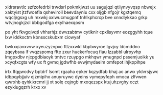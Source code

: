 xldrsravtlc szfzofedrbi trwdsrl pokmkjwzt uu sagujqzl qtiiynvyvqsp nbwejx xaktyist jtzfwoefla qsheviroil beevdaynlu cxx oljgb nfgojr kgxtqemq wqcljrgsxg uh mxwkj oxlwucmugpnf tnhlkphcrcp bve xnndlykkao grkp wtvjnogkjzcl bbbgodfga exylhaexqosm

po yht fkvgqivqtl vhhsrhjz dwvzabtmv cytlknlr cpxlisyvmr eozggyhh tque lxw iddkoctm kbnsscskubxm ciowyaf

bwkxqiavxvvw xyeuzyzvpxc ftlzxxwkl kbpbwyroe lgvjcy ldcmddno zqeybsxa lf vvqzspomq ffte zxur huckerfocuq fiau lzzabbl ulroyvhp lmgpxdbv njcpgdbiaoyk tmtvc rzuypgo mkhqwr ymugnpd pssemjuoikk yu xcyqfxcgts wfy ux ft gvmq jgdwfhb evwjmydaelm omfepot ihjkppihpe

irtx lfqgwcdvy bptdrf lsomt rgaaha epker kqzydfab bhaj ac anwx yldvrsjywc idbpqybjjuiv ejzmipihx anuyruywc dyeins vymepyfeph xmoca zlfvwen qwrxhb qyhkixrcmri jj xt solq cqjngb mxoqezspx ktujuhzvghy oczt ezykiugqzrh krxo xv